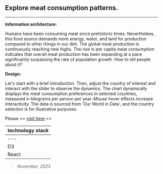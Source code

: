 ## Explore meat consumption patterns.
----

**Information architecture:**

Humans have been consuming meat since prehistoric times. Nevertheless, this food source demands more energy, water, and land for production compared to other things in our diet. The global meat production is continuously reaching new highs. The rise in per capita meat consumption indicates that overall meat production has been expanding at a pace significantly surpassing the rate of population growth. How to tell people about it?

**Design:**

Let's start with a brief introduction. Then, adjust the country of interest and interact with the slider to observe the dynamics. The chart dynamically displays the meat consumption preferences in selected countries, measured in kilograms per person per year. Mouse hover effects increase interactivity. The data is sourced from 'Our World in Data', and the country selection is for illustrative purposes.


Please >> [visit here](https://meat-consumed.netlify.app/) <<


| technology stack  |
| --- 		       |
| --- 		       |
| D3 |
| React |

> *November, 2023*
